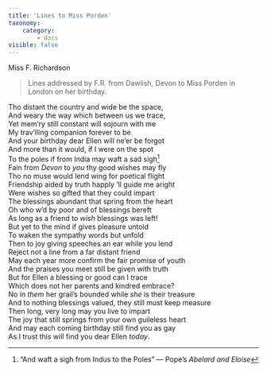 ```yaml
---
title: 'Lines to Miss Porden'
taxonomy:
    category:
        - docs
visible: false
---
```


<div class="author">Miss F. Richardson</div>  

> Lines addressed by F.R. from Dawlish, Devon to Miss Porden in London on her birthday.

Tho distant the country and wide be the space,  
And weary the way which between us we trace,  
Yet mem’ry still constant will sojourn with me  
My trav’lling companion forever to be  
And your birthday dear Ellen will ne’er be forgot  
And more than it would, if I were on the spot  
To the poles if from India may waft a sad sigh[^1]  
Fain from *Devon* to *you* thy good wishes may fly  
Tho no muse would lend wing for poetical flight  
Friendship aided by truth happly ’ll guide me aright  
Were wishes so gifted that they could impart  
The blessings abundant that spring from the heart  
Oh who w’d by poor and of blessings bereft  
As long as a friend to *wish* blessings was left!  
But yet to the mind if gives pleasure untold  
To waken the sympathy words but unfold  
Then to joy giving speeches an ear while you lend  
Reject not a line from a far distant friend  
May each year more confirm the fair promise of youth  
And the praises you meet still be given with truth  
But for Ellen a blessing or good can I trace  
Which does not her parents and kindred embrace?  
No in *them* her grail’s bounded while *she* is their treasure  
And to nothing blessings valued, they still must keep measure  
Then long, very long may you live to impart  
The joy that still springs from your own guileless heart  
And may each coming birthday still find you as gay  
As I trust this will find you dear Ellen *today*.

[^1]: “And waft a sigh from Indus to the Poles” &mdash; Pope’s *Abelard and Eloise*